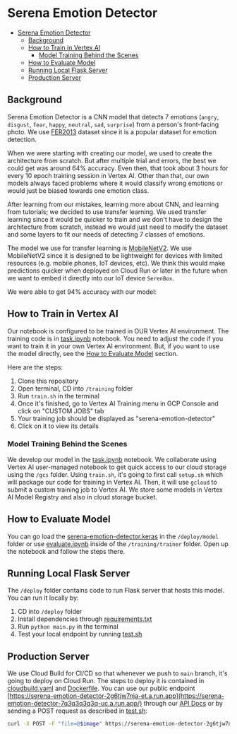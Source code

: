 # Serena Emotion Detector

- [Serena Emotion Detector](#serena-emotion-detector)
  - [Background](#background)
  - [How to Train in Vertex AI](#how-to-train-in-vertex-ai)
    - [Model Training Behind the Scenes](#model-training-behind-the-scenes)
  - [How to Evaluate Model](#how-to-evaluate-model)
  - [Running Local Flask Server](#running-local-flask-server)
  - [Production Server](#production-server)

## Background

Serena Emotion Detector is a CNN model that detects 7 emotions (`angry`, `disgust`, `fear`, `happy`, `neutral`, `sad`, `surprise`) from a person's front-facing photo. We use [FER2013](https://www.kaggle.com/deadskull7/fer2013) dataset since it is a popular dataset for emotion detection.

When we were starting with creating our model, we used to create the architecture from scratch. But after multiple trial and errors, the best we could get was around 64% accuracy. Even then, that took about 3 hours for every 10 epoch training session in Vertex AI. Other than that, our own models always faced problems where it would classify wrong emotions or would just be biased towards one emotion class.

After learning from our mistakes, learning more about CNN, and learning from tutorials; we decided to use transfer learning. We used transfer learning since it would be quicker to train and we don't have to design the architecture from scratch, instead we would just need to modify the dataset and some layers to fit our needs of detecting 7 classes of emotions.

The model we use for transfer learning is [MobileNetV2](https://www.ict-srilanka.com/blog/what-is-mobilenetv2). We use MobileNetV2 since it is designed to be lightweight for devices with limited resources (e.g. mobile phones, IoT devices, etc). We think this would make predictions quicker when deployed on Cloud Run or later in the future when we want to embed it directly into our IoT device `SerenBox`.

We were able to get 94% accuracy with our model:
<!-- TODO tambah graph accuracy -->
<!-- TODO tambah graph loss -->

## How to Train in Vertex AI

Our notebook is configured to be trained in OUR Vertex AI environment. The training code is in [task.ipynb](training/trainer/task.ipynb) notebook. You need to adjust the code if you want to train it in your own Vertex AI environment. But, if you want to use the model directly, see the [How to Evaluate Model](#how-to-evaluate-model) section.

Here are the steps:

1. Clone this repository
2. Open terminal, CD into `/training` folder
3. Run `train.sh` in the terminal
4. Once it's finished, go to Vertex AI Training menu in GCP Console and click on "CUSTOM JOBS" tab
5. Your training job should be displayed as "serena-emotion-detector"
6. Click on it to view its details

### Model Training Behind the Scenes

We develop our model in the [task.ipynb](training/trainer/task.ipynb) notebook. We collaborate using Vertex AI user-managed notebook to get quick access to our cloud storage using the `/gcs` folder. Using `train.sh`, it's going to first call `setup.sh` which will package our code for training in Vertex AI. Then, it will use `gcloud` to submit a custom training job to Vertex AI. We store some models in Vertex AI Model Registry and also in cloud storage bucket.

## How to Evaluate Model

You can go load the [serena-emotion-detector.keras](deploy/model/serena-emotion-detector.keras) in the `/deploy/model` folder or use [evaluate.ipynb](training/trainer/evaluate.ipynb) inside of the `/training/trainer` folder. Open up the notebook and follow the steps there.

## Running Local Flask Server

The `/deploy` folder contains code to run Flask server that hosts this model. You can run it locally by:

1. CD into `/deploy` folder
2. Install dependencies through [requirements.txt](deploy/requirements.txt)
3. Run `python main.py` in the terminal
4. Test your local endpoint by running [test.sh](deploy/test.sh)

## Production Server

We use Cloud Build for CI/CD so that whenever we push to `main` branch, it's going to deploy on Cloud Run. The steps to deploy it is contained in [cloudbuild.yaml](deploy/cloudbuild.yaml) and [Dockerfile](deploy/Dockerfile).
You can use our public endpoint [https://serena-emotion-detector-2g6tjw7nja-et.a.run.app](https://serena-emotion-detector-7q3q3q3q3q-uc.a.run.app/) through our [API Docs](https://serena-backend-2g6tjw7nja-et.a.run.app/api-docs/#/User%20Emotions/handleCallSerenaEmotionDetector) or by sending a POST request as described in [test.sh](deploy/test.sh):

```bash
curl -X POST -F "file=@$image" https://serena-emotion-detector-2g6tjw7nja-et.a.run.app/predict
```
